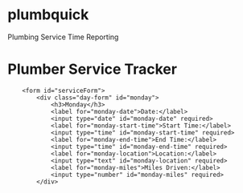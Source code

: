 # plumbquick
Plumbing Service Time Reporting
<!DOCTYPE html>
<html lang="en">
<head>
    <meta charset="UTF-8">
    <meta name="viewport" content="width=device-width, initial-scale=1.0">
    <title>Plumber Service Tracker</title>
    <link rel="stylesheet" href="styles.css">
</head>
<body>
    <div class="container">
        <h1>Plumber Service Tracker</h1>
        
        <form id="serviceForm">
            <div class="day-form" id="monday">
                <h3>Monday</h3>
                <label for="monday-date">Date:</label>
                <input type="date" id="monday-date" required>
                <label for="monday-start-time">Start Time:</label>
                <input type="time" id="monday-start-time" required>
                <label for="monday-end-time">End Time:</label>
                <input type="time" id="monday-end-time" required>
                <label for="monday-location">Location:</label>
                <input type="text" id="monday-location" required>
                <label for="monday-miles">Miles Driven:</label>
                <input type="number" id="monday-miles" required>
            </div>
            
         
